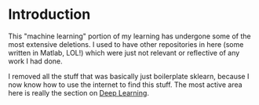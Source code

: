 # Introduction

This "machine learning" portion of my learning has undergone some of the most
extensive deletions. I used to have other repositories in here (some written in
Matlab, LOL!) which were just not relevant or reflective of any work I had done.

I removed all the stuff that was basically just boilerplate sklearn, because I
now know how to use the internet to find this stuff. The most active area here
is really the section on [Deep Learning](./deep_learning/README.md).
